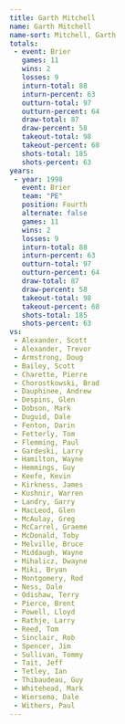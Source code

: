 ```yaml
---
title: Garth Mitchell
name: Garth Mitchell
name-sort: Mitchell, Garth
totals:
 - event: Brier
   games: 11
   wins: 2
   losses: 9
   inturn-total: 88
   inturn-percent: 63
   outturn-total: 97
   outturn-percent: 64
   draw-total: 87
   draw-percent: 58
   takeout-total: 98
   takeout-percent: 68
   shots-total: 185
   shots-percent: 63
years:
 - year: 1998
   event: Brier
   team: "PE"
   position: Fourth
   alternate: false
   games: 11
   wins: 2
   losses: 9
   inturn-total: 88
   inturn-percent: 63
   outturn-total: 97
   outturn-percent: 64
   draw-total: 87
   draw-percent: 58
   takeout-total: 98
   takeout-percent: 68
   shots-total: 185
   shots-percent: 63
vs:
 - Alexander, Scott
 - Alexander, Trevor
 - Armstrong, Doug
 - Bailey, Scott
 - Charette, Pierre
 - Chorostkowski, Brad
 - Dauphinee, Andrew
 - Despins, Glen
 - Dobson, Mark
 - Duguid, Dale
 - Fenton, Darin
 - Fetterly, Tom
 - Flemming, Paul
 - Gardeski, Larry
 - Hamilton, Wayne
 - Hemmings, Guy
 - Keefe, Kevin
 - Kirkness, James
 - Kushnir, Warren
 - Landry, Garry
 - MacLeod, Glen
 - McAulay, Greg
 - McCarrel, Graeme
 - McDonald, Toby
 - Melville, Bruce
 - Middaugh, Wayne
 - Mihalicz, Dwayne
 - Miki, Bryan
 - Montgomery, Rod
 - Ness, Dale
 - Odishaw, Terry
 - Pierce, Brent
 - Powell, Lloyd
 - Rathje, Larry
 - Reed, Tom
 - Sinclair, Rob
 - Spencer, Jim
 - Sullivan, Tommy
 - Tait, Jeff
 - Tetley, Ian
 - Thibaudeau, Guy
 - Whitehead, Mark
 - Wiersema, Dale
 - Withers, Paul
---
```

